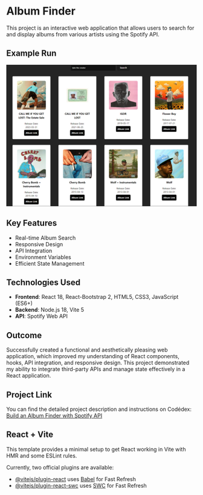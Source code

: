 # Album Finder

This project is an interactive web application that allows users to search for and display albums from various artists using the Spotify API.

## Example Run

![Example Run](albumfinder.png)

## Key Features

- Real-time Album Search
- Responsive Design
- API Integration
- Environment Variables
- Efficient State Management

## Technologies Used

- **Frontend**: React 18, React-Bootstrap 2, HTML5, CSS3, JavaScript (ES6+)
- **Backend**: Node.js 18, Vite 5
- **API**: Spotify Web API

## Outcome

Successfully created a functional and aesthetically pleasing web application, which improved my understanding of React components, hooks, API integration, and responsive design. This project demonstrated my ability to integrate third-party APIs and manage state effectively in a React application.

## Project Link

You can find the detailed project description and instructions on Codédex: [Build an Album Finder with Spotify API](https://www.codedex.io/projects/build-an-album-finder-with-spotify-api)


## React + Vite

This template provides a minimal setup to get React working in Vite with HMR and some ESLint rules.

Currently, two official plugins are available:

- [@vitejs/plugin-react](https://github.com/vitejs/vite-plugin-react/blob/main/packages/plugin-react/README.md) uses [Babel](https://babeljs.io/) for Fast Refresh
- [@vitejs/plugin-react-swc](https://github.com/vitejs/vite-plugin-react-swc) uses [SWC](https://swc.rs/) for Fast Refresh
